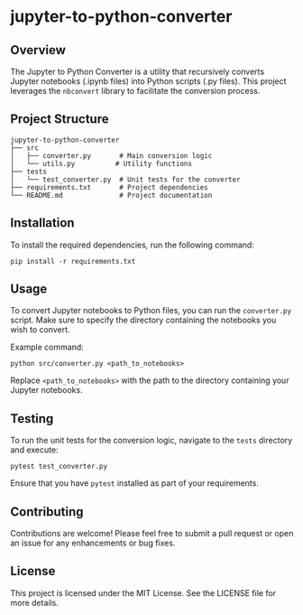 # jupyter-to-python-converter

## Overview
The Jupyter to Python Converter is a utility that recursively converts Jupyter notebooks (.ipynb files) into Python scripts (.py files). This project leverages the `nbconvert` library to facilitate the conversion process.

## Project Structure
```
jupyter-to-python-converter
├── src
│   ├── converter.py       # Main conversion logic
│   └── utils.py          # Utility functions
├── tests
│   └── test_converter.py  # Unit tests for the converter
├── requirements.txt       # Project dependencies
└── README.md              # Project documentation
```

## Installation
To install the required dependencies, run the following command:

```
pip install -r requirements.txt
```

## Usage
To convert Jupyter notebooks to Python files, you can run the `converter.py` script. Make sure to specify the directory containing the notebooks you wish to convert.

Example command:

```
python src/converter.py <path_to_notebooks>
```

Replace `<path_to_notebooks>` with the path to the directory containing your Jupyter notebooks.

## Testing
To run the unit tests for the conversion logic, navigate to the `tests` directory and execute:

```
pytest test_converter.py
```

Ensure that you have `pytest` installed as part of your requirements.

## Contributing
Contributions are welcome! Please feel free to submit a pull request or open an issue for any enhancements or bug fixes.

## License
This project is licensed under the MIT License. See the LICENSE file for more details.